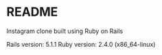 # README

Instagram clone built using Ruby on Rails

Rails version: 5.1.1
Ruby version: 2.4.0 (x86_64-linux)
